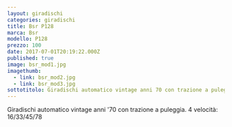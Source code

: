 ```yaml
---
layout: giradischi
categories: giradischi
title: Bsr P128
marca: Bsr
modello: P128
prezzo: 100
date: 2017-07-01T20:19:22.000Z
published: true
image: bsr_mod1.jpg
imagethumb:
  - link: bsr_mod2.jpg
  - link: bsr_mod3.jpg
sottotitolo: Giradischi automatico vintage anni 70 con trazione a puleggia
---
```

Giradischi automatico vintage anni '70 con trazione a puleggia.
4 velocità: 16/33/45/78